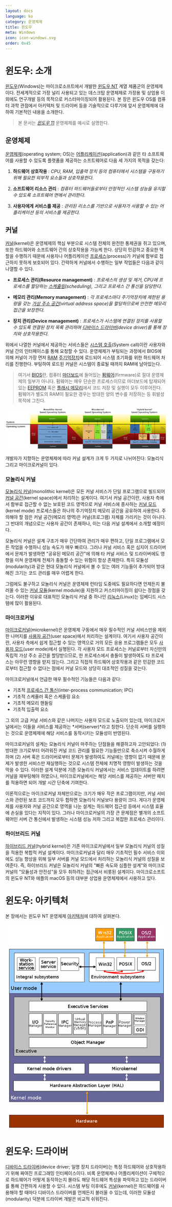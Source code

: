 ```yaml
---
layout: docs
language: ko
category: 운영체제
title: 윈도우
meta: Windows
icon: icon-windows.svg
order: 0x45
---
```

# 윈도우: 소개
[윈도우](https://ko.wikipedia.org/wiki/마이크로소프트_윈도우)(Windows)는 마이크로소프트에서 개발한 [윈도우 NT](https://ko.wikipedia.org/wiki/윈도우_NT) 계열 제품군의 운영체제이다. 전세계적으로 가장 널리 사용되고 있는 데스크탑 운영체제로 가정용 및 상업용 이외에도 연구개발 등의 목적으로 커스터마이징되어 활용된다. 본 장은 윈도우 OS를 컴퓨터 과학 관점에서 아키텍처 및 드라이버 등을 기술적으로 다루기에 앞서 운영체제에 대하여 기본적인 내용을 소개한다.

> 본 문서는 [*윈도우 11*](https://ko.wikipedia.org/wiki/윈도우_11) 운영체제를 예시로 설명한다.

## 운영체제
[운영체제](https://ko.wikipedia.org/wiki/운영_체제)(operating system; OS)는 [어플리케이션](https://ko.wikipedia.org/wiki/응용_소프트웨어)(application)과 같은 타 소프트웨어를 사용할 수 있도록 플랫폼을 제공하는 소프트웨어로 다음 세 가지의 목적을 갖는다:

1. **하드웨어 상호작용**
    : *CPU, RAM, 입출력 장치 등의 컴퓨터에서 시스템을 구동하기 위해 필요한 외부적 요소들과 상호작용한다.*

2. **소프트웨어 리소스 관리**
    : *컴퓨터 하드웨어들로부터 안정적인 시스템 성능을 유지할 수 있도록 소프트웨어 면에서 관리한다.*

3. **사용자에게 서비스를 제공**
    : *관리된 리소스를 기반으로 사용자가 사용할 수 있는 어플리케이션 등의 서비스를 제공한다.* 

## 커널
[커널](https://ko.wikipedia.org/wiki/커널_(컴퓨팅))(kernel)은 운영체제의 핵심 부분으로 시스템 전체의 완전한 통제권을 쥐고 있으며, 또한 하드웨어와 소프트웨어 간의 상호작용을 가능케 한다. 상당히 민감하고 중요한 역할을 수행하기 때문에 사용자나 어플리케이션 [프로세스](https://ko.wikipedia.org/wiki/프로세스)(process)가 커널에 함부로 접근하지 못하게 보호되어 있다. 간략하게 커널에서 수행하는 일부 작업들은 다음과 같이 나열할 수 있다.

* **프로세스 관리(Resource management)**
    : *프로세스의 생성 및 제거, CPU에 프로세스를 할당하는 [스케쥴링](https://ko.wikipedia.org/wiki/스케줄링_(컴퓨팅))(scheduling), 그리고 프로세스 간 통신을 담당한다.*

* **메모리 관리(Memory management)**
    : *각 프로세스마다 주기억장치에 제한된 용량을 갖는 [가상 주소 공간](https://ko.wikipedia.org/wiki/가상_주소_공간)(virtual address space)을 할당하므로써 안전한 메모리 접근을 보장한다.*

* **장치 관리(Device management)**
    : *프로세스가 시스템에 연결된 장치를 사용할 수 있도록 연결된 장치 목록 관리하며 [디바이스 드라이버](https://ko.wikipedia.org/wiki/장치_드라이버)(device driver)를 통해 장치와 상호작용한다.*

위에서 나열한 커널에서 제공하는 서비스들은 [시스템 호출](https://ko.wikipedia.org/wiki/시스템_호출)(System call)이란 사용자와 커널 간의 인터페이스를 통해 요청할 수 있다. 운영체제가 부팅되는 과정에서 BIOS에 의해 커널이 가장 먼저 [RAM](https://ko.wikipedia.org/wiki/랜덤_액세스_메모리) [주기억장치](https://ko.wikipedia.org/wiki/주기억장치)에 로드되어 시스템 초기화를 위한 하드웨어 처리를 진행한다. 부팅하여 로드된 커널은 시스템이 종료될 때까지 RAM에 남아있는다.

> 여기서 [BIOS](https://ko.wikipedia.org/wiki/바이오스)란, 컴퓨터 [마더보드](https://ko.wikipedia.org/wiki/메인보드)에 들어있는 [펌웨어](https://ko.wikipedia.org/wiki/펌웨어)(firmware)로 절대 운영체제의 일부가 아니다. 펌웨어는 매우 단순한 프로세스이므로 마더보드에 탑재되어 있는 [EEPROM](https://ko.wikipedia.org/wiki/EEPROM) 혹은 [플래시 메모리](https://ko.wikipedia.org/wiki/플래시_메모리)에서 코드 저장 및 실행이 모두 이루어진다. 펌웨어가 별도의 RAM이 필요한 경우는 방대한 양의 변수를 저장하는 등 휘발성 목적에 그친다.

![커널 설계에 따른 운영체제 구조<sub><i>출처: <a href="https://commons.wikimedia.org/wiki/File:OS-structure2.svg">위키미디어</a></i></sub>](/images/docs/shared/os_kernel_designs.png)

개발자가 지향하는 운영체제에 따라 커널 설계가 크게 두 가지로 나뉘어진다: 모놀리식 그리고 마이크로커널이 있다.

### 모놀리식 커널
[모놀리식 커널](https://ko.wikipedia.org/wiki/모놀리식_커널)(monolithic kernel)은 모든 커널 서비스가 단일 프로그램으로 빌드되어 [커널 공간](https://ko.wikipedia.org/wiki/사용자_공간)(kernel space)에서 처리하는 설계이다. 여기서 커널 공간이란, 사용자 측에서 함부로 접근할 수 없는 보호된 코드 영역으로 커널 서비스에 종사하는 [커널 모드](https://ko.wikipedia.org/wiki/보호_링#수퍼바이저_모드)(kernel mode) 프로세스들은 하나의 주기억장치 메모리 공간을 공유하여 사용한다. 주의해야 할 점은 커널 공간(메모리 영역)은 커널(프로그램) 자체를 가리키는 것이 아니다. 그 반대의 개념으로는 사용자 공간이 존재하나, 이는 다음 커널 설계에서 소개할 예정이다.

모놀리식 커널은 설계 구조가 매우 간단하여 관리가 매우 편하고, 단일 프로그램에서 모든 작업을 수행하니 성능 속도가 매우 빠르다. 그러나 커널 서비스 혹은 심지어 드라이버에서 문제가 발생하면 "공유된 메모리 공간"에 의해 타 커널 서비스 및 드라이버에도 영향을 미쳐 운영체제 전체가 충돌할 수 있는 위험이 항상 존재한다. 특히 모듈성(modularity)과 같은 현대 모놀리식 커널에서 볼 수 있는 여러 기능들이 추가되어 방대해진 크기는 코드 관리를 매우 어렵게 한다.

그럼에도 불구하고 모놀리식 커널은 운영체제 런타임 도중에도 필요하다면 언제든지 불러올 수 있는 [커널 모듈](https://ko.wikipedia.org/wiki/적재_가능_커널_모듈)(kernel module)을 지원하고 커스터마이징이 쉽다는 장점을 갖는다. 이러한 이유로 대표적인 모놀리식 커널 중 하나인 [리눅스](../ko.COMPUTER_LinuxOS)(Linux)는 임베디드 시스템에 많이 활용된다.

### 마이크로커널
[마이크로커널](https://ko.wikipedia.org/wiki/마이크로커널)(microkernel)은 운영체제 구동에서 매우 필수적인 커널 서비스만을 제외한 나머지를 [사용자 공간](https://ko.wikipedia.org/wiki/사용자_공간)(user space)에서 처리하는 설계이다. 여기서 사용자 공간이란, 사용자 측에서 쉽게 접근할 수 있는 영역으로 거의 모든 응용 프로그램들은 모두 [사용자 모드](https://ko.wikipedia.org/wiki/사용자_공간)(user mode)에서 실행된다. 각 사용자 모드 프로세스는 커널로부터 자신만의 독립적 가상 주소 공간을 할당받으므로, 한 프로세스에서 충돌이 발생하여도 타 프로세스는 아무런 영향을 받지 않는다. 그리고 직접적 하드웨어 상호작용과 같은 민감한 코드로부터 접근할 수 없다는 점에서 커널 모드와 상당히 대조적인 성질을 갖는다.

마이크로커널에서 언급한 매우 필수적인 기능들은 다음과 같다:

* 기초적 [프로세스 간 통신](https://ko.wikipedia.org/wiki/프로세스_간_통신)(inter-process communication; IPC)
* 기초적 스케쥴러 혹은 스케줄링 요소
* 기초적 메모리 핸들링
* 기초적 입출력 요소

그 외의 고급 커널 서비스와 같은 나머지는 사용자 모드로 노출되어 있는데, 마이크로커널에서는 이들을 서비스를 제공하는 *서버(server)*라고 칭한다. 단순히 서버를 실행하는 것으로 운영체제에 해당 서비스를 동작시키는 모듈성이 반영된다.

마이크로커널의 설계는 모놀리식 커널이 마주하는 단점들을 해결하고자 고안되었다: (1) 방대한 크기로부터 어려워진 커널 코드 관리를 필요한 기능들만으로 축소시켜 수월하게 하며 (2) 서버 혹은 드라이버로부터 문제가 발생하여도 커널에는 영향이 없기 때문에 문제가 발생한 서비스만 재실행하는 것으로 시스템 전체에 치명적 영향이 발생하는 것을 막을 수 있다. 이러한 설계 덕분에 기존 모놀리식 커널에서는 서비스 업데이트를 하려면 커널을 재부팅해야 하였으나, 마이크로커널에서는 해당 서비스를 제공하는 서버만 패치를 적용하면 되어 개발 시간 단축에 기여한다.

이론적으로는 마이크로커널 자체만으로는 크기가 매우 작은 프로그램이지만, 커널 서비스와 관련된 보조 코드까지 모두 합하면 모놀리식 커널보다 용량이 크다. 게다가 운영체제를 사용자와 커널 공간으로 영역을 나눈 설계는 하드웨어 접근성 등에서 시스템 효율에 손실을 있다는 지적이 있다. 그러나 마이크로커널의 가장 큰 문제점은 별개의 소프트웨어인 서버 간 통신에서 발생하는 시스템 성능 저하 그리고 복잡한 프로세스 관리이다.

### 하이브리드 커널
[하이브리드 커널](https://ko.wikipedia.org/wiki/하이브리드_커널)(hybrid kernel)은 기존 마이크로커널에서 일부 모놀리식 커널의 성질을 적용한 복합적 커널 설계이다. 마이크로커널과 달리 매우 기초적인 필수 서비스 이외에도 성능 향상을 위해 일부 서버를 커널 모드에서 처리하는 모놀리식 커널의 성질을 보여준다. 즉, 하이브리드 커널은 모놀리식 커널의 "빠른 속도와 심플한 설계"와 마이크로커널의 "모듈성과 안전성"을 모두 취하려는 접근에서 비롯된 설계이다. 마이크로소프트의 윈도우 NT와 애플의 macOS 등의 대부분 상업용 운영체제에서 사용하고 있다.

# 윈도우: 아키텍처
본 장에서는 윈도우 NT 운영체제 [아키텍처](https://ko.wikipedia.org/wiki/윈도우_NT_아키텍처)에 대하여 살펴본다.

![윈도우 NT 운영체제 아키텍처<sub><i>출처: <a href="https://commons.wikimedia.org/wiki/File:Windows_2000_architecture.svg">위키미디어</a></i></sub>](/images/docs/windows/windows_nt_architecture.png)

# 윈도우: 드라이버
[디바이스 드라이버](https://ko.wikipedia.org/wiki/장치_드라이버)(device driver; 일명 장치 드라이버)는 특정 하드웨어와 상호작용하기 위해 짜여진 프로그래밍 인터페이스이다. 비록 운영체제나 어플리케이션이 구체적으로 하드웨어가 어떻게 동작하는지 몰라도 해당 하드웨어 특성을 파악하고 있는 드라이버를 통해 간편하게 사용할 수 있다. 시스템 부팅 이후에도 [커널](#커널)(kernel)은 하드웨어를 사용해야 할 때마다 디바이스 드라이버를 언제든지 불러올 수 있는데, 이러한 모듈성(modularity) 덕분에 드라이버 개발은 비교적 쉬워진다.
